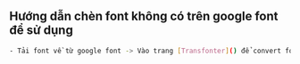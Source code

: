 ## Hướng dẫn chèn font không có trên google font để sử dụng
```sh
- Tải font về từ google font -> Vào trang [Transfonter]() để convert font thành css -> Copy css vào trong file css
```